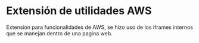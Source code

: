 # Extensión de utilidades AWS
Extensión para funcionalidades de AWS, se hizo uso de los iframes internos que se manejan dentro de una pagina web.
